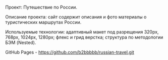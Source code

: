 Проект: Путешествие по России.

Описание проекта:
сайт содержит описания и фото материалы о туристических маршрутах России.

Используемые технологии:
адаптивный макет под разрещения 320px, 768px, 1024px, 1280px; флекс и грид верстка;
структура по методологии БЭМ (Nested).

GitHub Pages - https://github.com/b2bbbbb/russian-travel.git
